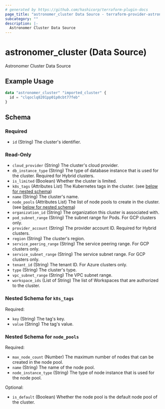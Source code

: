 ```yaml
---
# generated by https://github.com/hashicorp/terraform-plugin-docs
page_title: "astronomer_cluster Data Source - terraform-provider-astronomer"
subcategory: ""
description: |-
  Astronomer Cluster Data Source
---
```


# astronomer_cluster (Data Source)

Astronomer Cluster Data Source

## Example Usage

```terraform
data "astronomer_cluster" "imported_cluster" {
  id = "clqoclq8201pp01p0cbt77feb"
}
```

<!-- schema generated by tfplugindocs -->
## Schema

### Required

- `id` (String) The cluster's identifier.

### Read-Only

- `cloud_provider` (String) The cluster's cloud provider.
- `db_instance_type` (String) The type of database instance that is used for the cluster. Required for Hybrid clusters.
- `is_limited` (Boolean) Whether the cluster is limited.
- `k8s_tags` (Attributes List) The Kubernetes tags in the cluster. (see [below for nested schema](#nestedatt--k8s_tags))
- `name` (String) The cluster's name.
- `node_pools` (Attributes List) The list of node pools to create in the cluster. (see [below for nested schema](#nestedatt--node_pools))
- `organization_id` (String) The organization this cluster is associated with.
- `pod_subnet_range` (String) The subnet range for Pods. For GCP clusters only.
- `provider_account` (String) The provider account ID. Required for Hybrid clusters.
- `region` (String) The cluster's region.
- `service_peering_range` (String) The service peering range. For GCP clusters only.
- `service_subnet_range` (String) The service subnet range. For GCP clusters only.
- `tenant_id` (String) The tenant ID. For Azure clusters only.
- `type` (String) The cluster's type.
- `vpc_subnet_range` (String) The VPC subnet range.
- `workspace_ids` (List of String) The list of Workspaces that are authorized to the cluster.

<a id="nestedatt--k8s_tags"></a>
### Nested Schema for `k8s_tags`

Required:

- `key` (String) The tag's key.
- `value` (String) The tag's value.


<a id="nestedatt--node_pools"></a>
### Nested Schema for `node_pools`

Required:

- `max_node_count` (Number) The maximum number of nodes that can be created in the node pool.
- `name` (String) The name of the node pool.
- `node_instance_type` (String) The type of node instance that is used for the node pool.

Optional:

- `is_default` (Boolean) Whether the node pool is the default node pool of the cluster.
